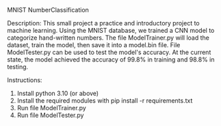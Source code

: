 MNIST NumberClassification

Description: This small project a practice and introductory project to machine learning. Using the MNIST database, we trained a CNN model to categorize hand-written numbers. The file ModelTrainer.py will load the dataset, train the model, then save it into a model.bin file. File ModelTester.py can be used to test the model's accuracy. At the current state, the model achieved the accuracy of 99.8% in training and 98.8% in testing. 

Instructions:
1. Install python 3.10 (or above)
2. Install the required modules with pip install -r requirements.txt
3. Run file ModelTrainer.py
4. Run file ModelTester.py
